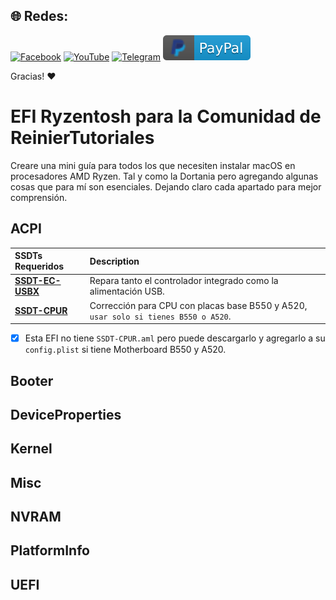 ## 🌐 Redes:
[![Facebook](https://img.shields.io/badge/Facebook-%231877F2.svg?logo=Facebook&logoColor=white)](https://www.facebook.com/groups/reiniertutoriales/) [![YouTube](https://img.shields.io/badge/YouTube-%23FF0000.svg?logo=YouTube&logoColor=white)](https://youtube.com/c/ReinierTutoriales) [![Telegram](https://img.shields.io/badge/Telegram-%26A5E4.svg?logo=Telegram&logoColor=white)](https://t.me/ReinierTutoriales) [![Cómprame un :tea:](https://github.com/ReinierTutoriales/ReinierTutoriales/blob/main/imagenes/paypal.svg)](https://www.paypal.com/paypalme/ReinierTutoriales)


Gracias! :heart:

# EFI Ryzentosh para la Comunidad de ReinierTutoriales
Creare una mini guía para todos los que necesiten instalar macOS en procesadores AMD Ryzen. Tal y como la Dortania pero agregando algunas cosas que para mí son esenciales. Dejando claro cada apartado para mejor comprensión.

## ACPI
| SSDTs Requeridos| Description |
| :--- | :--- |
| **[SSDT-EC-USBX](https://dortania.github.io/Getting-Started-With-ACPI/)** | Repara tanto el controlador integrado como la alimentación USB. |
| **[SSDT-CPUR](https://github.com/dortania/Getting-Started-With-ACPI/blob/master/extra-files/compiled/SSDT-CPUR.aml)** | Corrección para CPU con placas base B550 y A520, `usar solo si tienes B550 o A520`.|

- [x] Esta EFI no tiene `SSDT-CPUR.aml` pero puede descargarlo y agregarlo a su `config.plist` si tiene Motherboard B550 y A520.

## Booter

## DeviceProperties

## Kernel

## Misc

## NVRAM

## PlatformInfo

## UEFI





